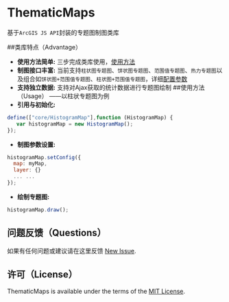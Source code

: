 ThematicMaps
===

基于`ArcGIS JS API`封装的专题图制图类库

##类库特点（Advantage）
* **使用方法简单:**
   三步完成类库使用，[使用方法](#使用方法（Usage）)
* **制图接口丰富:**
   当前支持`柱状图专题图`、`饼状图专题图`、`范围值专题图`、`热力专题图`以及组合如`饼状图+范围值专题图`、`柱状图+范围值专题图`，详细[配置参数](https://github.com/Vicfeel/ThematicMaps/blob/master/APIDoc.md)
* **支持独立数据:**
   支持对Ajax获取的统计数据进行专题图绘制
##使用方法（Usage）
——以柱状专题图为例
* **引用与初始化:**
```js
define(["core/HistogramMap"],function (HistogramMap) {
   var histogramMap = new HistogramMap();
});
```
* **制图参数设置:**
```js
histogramMap.setConfig({
  map: myMap,
  layer: {}
  ... ...
});
```
* **绘制专题图:**
```js
histogramMap.draw();
```
## 问题反馈（Questions）
如果有任何问题或建议请在这里反馈 [New Issue](https://github.com/Vicfeel/ThematicMaps/issues/new).
## 许可（License）
ThematicMaps is available under the terms of the [MIT License](https://github.com/Vicfeel/ThematicMaps/blob/master/LICENSE.md).


